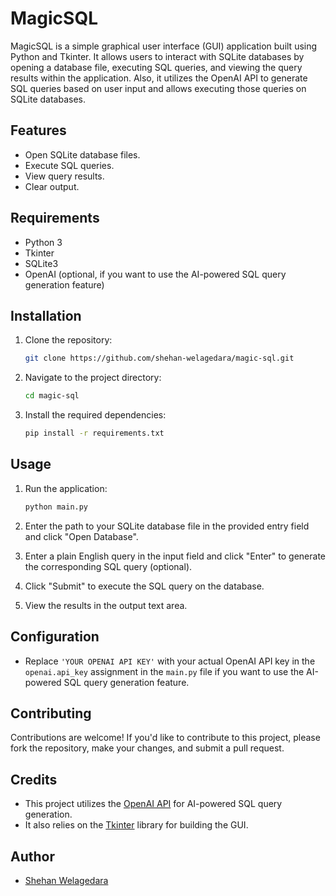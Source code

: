# MagicSQL

MagicSQL is a simple graphical user interface (GUI) application built using Python and Tkinter. It allows users to interact with SQLite databases by opening a database file, executing SQL queries, and viewing the query results within the application. Also, it utilizes the OpenAI API to generate SQL queries based on user input and allows executing those queries on SQLite databases.

## Features

- Open SQLite database files.
- Execute SQL queries.
- View query results.
- Clear output.

## Requirements

- Python 3
- Tkinter
- SQLite3
- OpenAI (optional, if you want to use the AI-powered SQL query generation feature)

## Installation

1. Clone the repository:

    ```bash
    git clone https://github.com/shehan-welagedara/magic-sql.git
    ```

2. Navigate to the project directory:

    ```bash
    cd magic-sql
    ```

3. Install the required dependencies:

    ```bash
    pip install -r requirements.txt
    ```

## Usage

1. Run the application:

    ```bash
    python main.py
    ```

2. Enter the path to your SQLite database file in the provided entry field and click "Open Database".
   
3. Enter a plain English query in the input field and click "Enter" to generate the corresponding SQL query (optional).
   
4. Click "Submit" to execute the SQL query on the database.

5. View the results in the output text area.

## Configuration

- Replace `'YOUR OPENAI API KEY'` with your actual OpenAI API key in the `openai.api_key` assignment in the `main.py` file if you want to use the AI-powered SQL query generation feature.

## Contributing

Contributions are welcome! If you'd like to contribute to this project, please fork the repository, make your changes, and submit a pull request.

## Credits

- This project utilizes the [OpenAI API](https://openai.com/) for AI-powered SQL query generation.
- It also relies on the [Tkinter](https://docs.python.org/3/library/tkinter.html) library for building the GUI.

## Author

- [Shehan Welagedara](https://github.com/shehan-welagedara)
